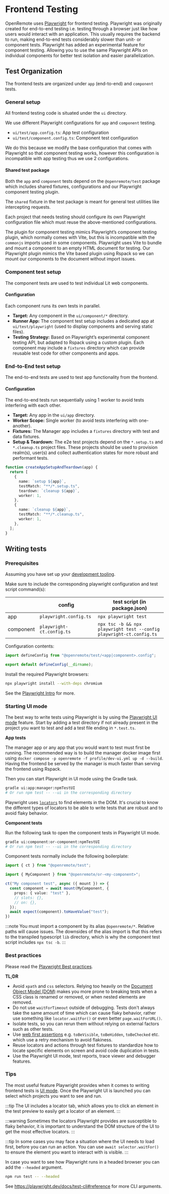 # Frontend Testing

OpenRemote uses [Playwright](https://playwright.dev/) for frontend testing. Playwright was originally created for end-to-end testing i.e. testing through a browser just like how users would interact with an application. This usually requires the backend to run, making end-to-end tests considerably slower than unit- or component tests. Playwright has added an experimental feature for component testing. Allowing you to use the same Playwright APIs on individual components for better test isolation and easier parallelization.

## Test Organization

The frontend tests are organized under `app` (end-to-end) and `component` tests.

### General setup

All frontend testing code is situated under the `ui` directory.

We use different Playwright configurations for `app` and `component` testing.

- `ui/test/app.config.ts`: App test configuration
- `ui/test/component.config.ts`: Component test configuration

We do this because we modify the base configuration that comes with Playwright so that component testing works, however this configuration is incompatible with app testing thus we use 2 configurations.

#### Shared test package

Both the `app` and `component` tests depend on the `@openremote/test` package which includes shared fixtures, configurations and our Playwright component testing plugin.

The `shared` fixture in the test package is meant for general test utilities like intercepting requests.

Each project that needs testing should configure its own Playwright configuration file which must reuse the above-mentioned configurations.

The plugin for component testing mimics Playwright’s component testing plugin, which normally comes with Vite, but this is incompatible with the `commonjs` imports used in some components. Playwright uses Vite to bundle and mount a component to an empty HTML document for testing. Our Playwright plugin mimics the Vite based plugin using Rspack so we can mount our components to the document without import issues.

### Component test setup

The component tests are used to test individual Lit web components.

#### Configuration

Each component runs its own tests in parallel.

- **Target:** Any component in the `ui/component/*` directory.
- **Runner App:** The component test setup includes a dedicated app at `ui/test/playwright` (used to display components and serving static files).
- **Testing Strategy:** Based on Playwright’s experimental component testing API, but adapted to Rspack using a custom plugin. Each component may include a `fixtures` directory which can provide reusable test code for other components and apps.

### End-to-End test setup

The end-to-end tests are used to test app functionality from the frontend.

#### Configuration

The end-to-end tests run sequentially using 1 worker to avoid tests interfering with each other.

- **Target:** Any app in the `ui/app` directory.
- **Worker Scope:** Single worker (to avoid tests interfering with one-another).
- **Fixtures:** The Manager app includes a `fixtures` directory with test and data fixtures.
- **Setup & Teardown:** The e2e test projects depend on the `*.setup.ts` and `*.cleanup.ts` project files. These projects should be used to provision realm(s), user(s) and collect authentication states for more robust and performant tests.

```ts
function createAppSetupAndTeardown(app) {
  return [
    {
      name: `setup ${app}`,
      testMatch: "**/*.setup.ts",
      teardown: `cleanup ${app}`,
      worker: 1,
    },
    {
      name: `cleanup ${app}`,
      testMatch: "**/*.cleanup.ts",
      worker: 1,
    },
  ];
}
```

## Writing tests

### Prerequisites

Assuming you have set up your [development tooling](preparing-the-environment#development-tooling).

Make sure to include the corresponding playwright configuration and test script command(s):

|           | config                    | test script (in package.json)                                        |
| --------- | ------------------------- | -------------------------------------------------------------------- |
| app       | `playwright.config.ts`    | `npx playwright test`                                                |
| component | `playwright-ct.config.ts` | `npx tsc -b && npx playwright test --config playwright-ct.config.ts` |

Configuration contents:

```ts
import defineConfig from "@openremote/test/<app|component>.config";

export default defineConfig(__dirname);
```

Install the required Playwright browsers:

```sh
npx playwright install --with-deps chromium
```

See the [Playwright Intro](https://playwright.dev/docs/intro) for more.

### Starting UI mode

The best way to write tests using Playwright is by using the [Playwright UI mode](https://playwright.dev/docs/test-ui-mode) feature. Start by adding a test directory if not already present in the project you want to test and add a test file ending in `*.test.ts`.

**App tests**

The manager app or any app that you would want to test must first be running. The recommended way is to build the manager docker image first using `docker compose -p openremote -f profile/dev-ui.yml up -d --build`. Having the frontend be served by the manager is much faster than serving the frontend using Rspack.

Then you can start Playwright in UI mode using the Gradle task.

```sh
gradle ui:app:manager:npmTestUI
# Or run npm test -- --ui in the corresponding directory
```

Playwright uses [`locators`](https://playwright.dev/docs/locators) to find elements in the DOM. It's crucial to know the different types of locators to be able to write tests that are robust and to avoid flaky behavior.

**Component tests**

Run the following task to open the component tests in Playwright UI mode.

```sh
gradle ui:component:or-component:npmTestUI
# Or run npm test -- --ui in the corresponding directory
```

Component tests normally include the following boilerplate:

```ts
import { ct } from "@openremote/test";

import { MyComponent } from "@openremote/or-<my-component>";

ct("My component test", async ({ mount }) => {
  const component = await mount(MyComponent, {
    props: { value: "test" },
    // slots: {},
    // on: {},
  });
  await expect(component).toHaveValue("test");
})
```

:::note
You must import a component by its alias `@openremote/*`. Relative paths will cause issues. The downsides of the alias import is that this refers to the transpiled typescript `lib` directory, which is why the component test script includes `npx tsc -b`.
:::

### Best practices

Please read the [Playwright Best practices](https://playwright.dev/docs/best-practices).

**TL;DR**
- Avoid `xpath` and `css` selectors. Relying too heavily on the [Document Object Model (DOM)](https://developer.mozilla.org/en-US/docs/Web/API/Document_Object_Model) makes you more prone to breaking tests when a CSS class is renamed or removed, or when nested elements are removed.
- Do not use `waitForTimeout` outside of debugging. Tests don't always take the same amount of time which can cause flaky behavior, rather use something like `locator.waitFor()` or even better `page.waitForURL()`.
- Isolate tests, so you can rerun them without relying on external factors such as other tests.
- Use [web first assertions](https://playwright.dev/docs/test-assertions) e.g. `toBeVisible`, `toBeHidden`, `toBeChecked` etc. which use a retry mechanism to avoid flakiness.
- Reuse locators and actions through test fixtures to standardize how to locate specific elements on screen and avoid code duplication in tests.
- Use the Playwright UI mode, test reports, trace viewer and debugger features.
<!-- - Enable multiple browsers (see playwright UI checkboxes) -->

### Tips

The most useful feature Playwright provides when it comes to writing frontend tests is [UI mode](https://playwright.dev/docs/test-ui-mode). Once the Playwright UI is launched you can select which projects you want to see and run.

:::tip
The UI includes a locator tab, which allows you to click an element in the test preview to easily get a locator of an element.
:::

:::warning
Sometimes the locators Playwright provides are susceptible to flaky behavior, it is important to understand the DOM structure of the UI to get the most effective locators.
:::

:::tip
In some cases you may face a situation where the UI needs to load first, before you can run an action. You can use `await selector.waitFor()` to ensure the element you want to interact with is visible.
:::

In case you want to see how Playwright runs in a headed browser you can add the `--headed` argument.

```sh
npm run test -- --headed
```

See https://playwright.dev/docs/test-cli#reference for more CLI arguments.
